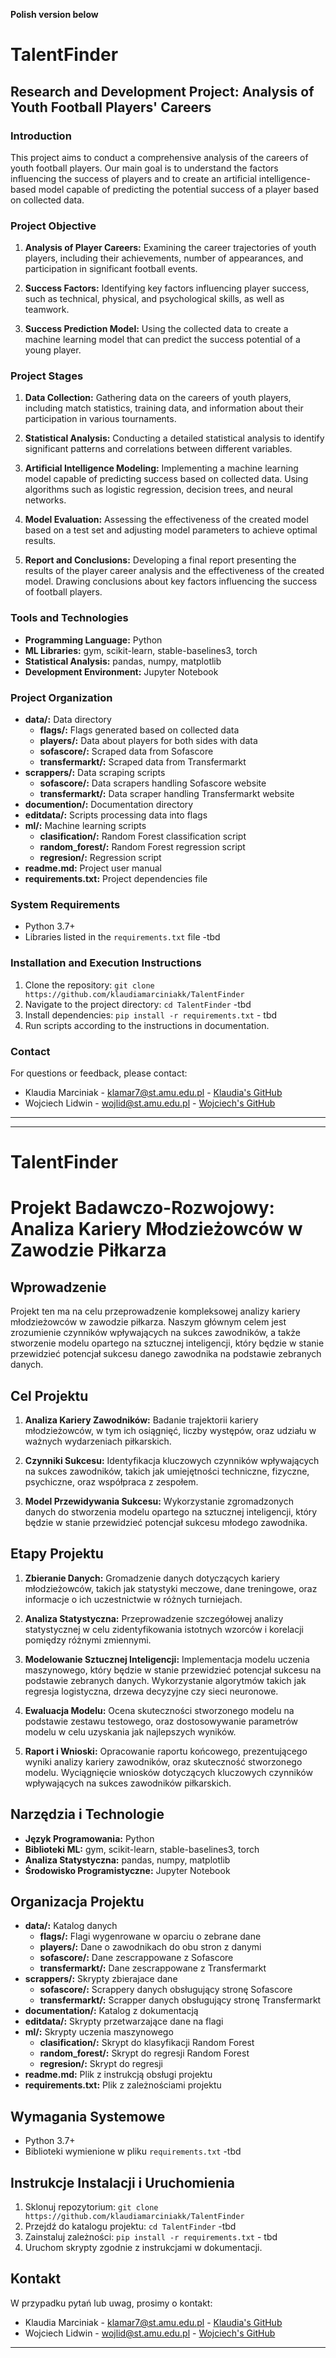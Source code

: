 **Polish version below**

# TalentFinder
## Research and Development Project: Analysis of Youth Football Players' Careers

### Introduction

This project aims to conduct a comprehensive analysis of the careers of youth football players. Our main goal is to understand the factors influencing the success of players and to create an artificial intelligence-based model capable of predicting the potential success of a player based on collected data.

### Project Objective

1. **Analysis of Player Careers:** Examining the career trajectories of youth players, including their achievements, number of appearances, and participation in significant football events.

2. **Success Factors:** Identifying key factors influencing player success, such as technical, physical, and psychological skills, as well as teamwork.

3. **Success Prediction Model:** Using the collected data to create a machine learning model that can predict the success potential of a young player.

### Project Stages

1. **Data Collection:** Gathering data on the careers of youth players, including match statistics, training data, and information about their participation in various tournaments.

2. **Statistical Analysis:** Conducting a detailed statistical analysis to identify significant patterns and correlations between different variables.

3. **Artificial Intelligence Modeling:** Implementing a machine learning model capable of predicting success based on collected data. Using algorithms such as logistic regression, decision trees, and neural networks.

4. **Model Evaluation:** Assessing the effectiveness of the created model based on a test set and adjusting model parameters to achieve optimal results.

5. **Report and Conclusions:** Developing a final report presenting the results of the player career analysis and the effectiveness of the created model. Drawing conclusions about key factors influencing the success of football players.

### Tools and Technologies

- **Programming Language:** Python
- **ML Libraries:** gym, scikit-learn, stable-baselines3, torch
- **Statistical Analysis:** pandas, numpy, matplotlib
- **Development Environment:** Jupyter Notebook

### Project Organization

- **data/:** Data directory
  - **flags/:** Flags generated based on collected data
  - **players/:** Data about players for both sides with data
  - **sofascore/:** Scraped data from Sofascore
  - **transfermarkt/:** Scraped data from Transfermarkt
- **scrappers/:** Data scraping scripts
  - **sofascore/:** Data scrapers handling Sofascore website
  - **transfermarkt/:** Data scraper handling Transfermarkt website
- **documention/:** Documentation directory
- **editdata/:** Scripts processing data into flags
- **ml/:** Machine learning scripts
  - **clasification/:** Random Forest classification script
  - **random_forest/:** Random Forest regression script
  - **regresion/:** Regression script
- **readme.md:** Project user manual
- **requirements.txt:** Project dependencies file

### System Requirements

- Python 3.7+
- Libraries listed in the `requirements.txt` file -tbd

### Installation and Execution Instructions

1. Clone the repository: `git clone https://github.com/klaudiamarciniakk/TalentFinder`
2. Navigate to the project directory: `cd TalentFinder` -tbd
3. Install dependencies: `pip install -r requirements.txt` - tbd
4. Run scripts according to the instructions in documentation.

### Contact

For questions or feedback, please contact:

- Klaudia Marciniak - klamar7@st.amu.edu.pl - [Klaudia's GitHub](https://github.com/klaudiamarciniakk)
- Wojciech Lidwin - wojlid@st.amu.edu.pl - [Wojciech's GitHub](https://github.com/Halal37)

---

---
# TalentFinder
# Projekt Badawczo-Rozwojowy: Analiza Kariery Młodzieżowców w Zawodzie Piłkarza

## Wprowadzenie

Projekt ten ma na celu przeprowadzenie kompleksowej analizy kariery młodzieżowców w zawodzie piłkarza. Naszym głównym celem jest zrozumienie czynników wpływających na sukces zawodników, a także stworzenie modelu opartego na sztucznej inteligencji, który będzie w stanie przewidzieć potencjał sukcesu danego zawodnika na podstawie zebranych danych.

## Cel Projektu

1. **Analiza Kariery Zawodników:** Badanie trajektorii kariery młodzieżowców, w tym ich osiągnięć, liczby występów, oraz udziału w ważnych wydarzeniach piłkarskich.

2. **Czynniki Sukcesu:** Identyfikacja kluczowych czynników wpływających na sukces zawodników, takich jak umiejętności techniczne, fizyczne, psychiczne, oraz współpraca z zespołem.

3. **Model Przewidywania Sukcesu:** Wykorzystanie zgromadzonych danych do stworzenia modelu opartego na sztucznej inteligencji, który będzie w stanie przewidzieć potencjał sukcesu młodego zawodnika.

## Etapy Projektu

1. **Zbieranie Danych:** Gromadzenie danych dotyczących kariery młodzieżowców, takich jak statystyki meczowe, dane treningowe, oraz informacje o ich uczestnictwie w różnych turniejach.

2. **Analiza Statystyczna:** Przeprowadzenie szczegółowej analizy statystycznej w celu zidentyfikowania istotnych wzorców i korelacji pomiędzy różnymi zmiennymi.

3. **Modelowanie Sztucznej Inteligencji:** Implementacja modelu uczenia maszynowego, który będzie w stanie przewidzieć potencjał sukcesu na podstawie zebranych danych. Wykorzystanie algorytmów takich jak regresja logistyczna, drzewa decyzyjne czy sieci neuronowe.

4. **Ewaluacja Modelu:** Ocena skuteczności stworzonego modelu na podstawie zestawu testowego, oraz dostosowywanie parametrów modelu w celu uzyskania jak najlepszych wyników.

5. **Raport i Wnioski:** Opracowanie raportu końcowego, prezentującego wyniki analizy kariery zawodników, oraz skuteczność stworzonego modelu. Wyciągnięcie wniosków dotyczących kluczowych czynników wpływających na sukces zawodników piłkarskich.

## Narzędzia i Technologie

- **Język Programowania:** Python
- **Biblioteki ML:** gym, scikit-learn, stable-baselines3, torch
- **Analiza Statystyczna:** pandas, numpy, matplotlib
- **Środowisko Programistyczne:** Jupyter Notebook

## Organizacja Projektu

- **data/:** Katalog danych
  - **flags/:** Flagi wygenrowane w oparciu o zebrane dane
  - **players/:** Dane o zawodnikach do obu stron z danymi
  - **sofascore/:** Dane zescrappowane z Sofascore
  - **transfermarkt/:** Dane zescrappowane z Transfermarkt
- **scrappers/:** Skrypty zbierajace dane
  - **sofascore/:** Scrappery danych obsługujący stronę Sofascore
  - **transfermarkt/:** Scrapper danych obsługujący stronę Transfermarkt
- **documentation/:** Katalog z dokumentacją
- **editdata/:** Skrypty przetwarzające dane na flagi
- **ml/:** Skrypty uczenia maszynowego
  - **clasification/:** Skrypt do klasyfikacji Random Forest
  - **random_forest/:** Skrypt do regresji Random Forest
  - **regresion/:** Skrypt do regresji
- **readme.md:** Plik z instrukcją obsługi projektu
- **requirements.txt:** Plik z zależnościami projektu

## Wymagania Systemowe

- Python 3.7+
- Biblioteki wymienione w pliku `requirements.txt` -tbd

## Instrukcje Instalacji i Uruchomienia

1. Sklonuj repozytorium: `git clone https://github.com/klaudiamarciniakk/TalentFinder`
2. Przejdź do katalogu projektu: `cd TalentFinder` -tbd
3. Zainstaluj zależności: `pip install -r requirements.txt` - tbd
4. Uruchom skrypty zgodnie z instrukcjami w dokumentacji.

## Kontakt

W przypadku pytań lub uwag, prosimy o kontakt:

- Klaudia Marciniak - klamar7@st.amu.edu.pl - [Klaudia's GitHub](https://github.com/klaudiamarciniakk)
- Wojciech Lidwin - wojlid@st.amu.edu.pl - [Wojciech's GitHub](https://github.com/Halal37)

---
